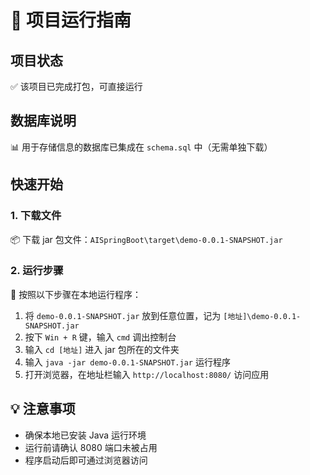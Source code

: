 # 🚀 项目运行指南

## 项目状态
✅ 该项目已完成打包，可直接运行

## 数据库说明
📊 用于存储信息的数据库已集成在 `schema.sql` 中（无需单独下载）

## 快速开始

### 1. 下载文件
📦 下载 jar 包文件：`AISpringBoot\target\demo-0.0.1-SNAPSHOT.jar`

### 2. 运行步骤
🔧 按照以下步骤在本地运行程序：

1. 将 `demo-0.0.1-SNAPSHOT.jar` 放到任意位置，记为 `[地址]\demo-0.0.1-SNAPSHOT.jar`
2. 按下 `Win + R` 键，输入 `cmd` 调出控制台
3. 输入 `cd [地址]` 进入 jar 包所在的文件夹
4. 输入 `java -jar demo-0.0.1-SNAPSHOT.jar` 运行程序
5. 打开浏览器，在地址栏输入 `http://localhost:8080/` 访问应用

## 💡 注意事项
- 确保本地已安装 Java 运行环境
- 运行前请确认 8080 端口未被占用
- 程序启动后即可通过浏览器访问